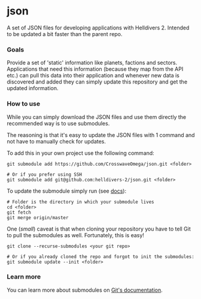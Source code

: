 # json

A set of JSON files for developing applications with Helldivers 2.  Intended to be updated a bit faster than the parent repo.

### Goals
Provide a set of 'static' information like planets, factions and sectors.
Applications that need this information (because they map from the API etc.)
can pull this data into their application and whenever new data is discovered and added
they can simply update this repository and get the updated information.

### How to use
While you can simply download the JSON files and use them directly
the recommended way is to use submodules.

The reasoning is that it's easy to update the JSON files with 1 command
and not have to manually check for updates.

To add this in your own project use the following command:
```shell
git submodule add https://github.com/CrosswaveOmega/json.git <folder>

# Or if you prefer using SSH
git submodule add git@github.com:helldivers-2/json.git <folder>
```

To update the submodule simply run (see [docs](https://git-scm.com/book/en/v2/Git-Tools-Submodules#_pulling_in_upstream_changes_from_the_submodule_remote)):
```shell
# Folder is the directory in which your submodule lives
cd <folder>
git fetch
git merge origin/master
```

One (_small_) caveat is that when cloning your repository you have to tell Git to pull
the submodules as well. Fortunately, this is easy!
```shell
git clone --recurse-submodules <your git repo>

# Or if you already cloned the repo and forgot to init the submodules:
git submodule update --init <folder>
```

### Learn more
You can learn more about submodules on [Git's documentation](https://git-scm.com/book/en/v2/Git-Tools-Submodules).
